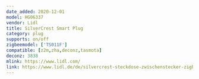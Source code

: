 ```yaml
---
date_added: 2020-12-01
model: HG06337
vendor: Lidl
title: SilverCrest Smart Plug
category: plug
supports: on/off
zigbeemodel: ['TS011F']
compatible: [z2m,zha,deconz,tasmota]
deconz: 3838
mlink: https://www.lidl.com/
link: https://www.lidl.de/de/silvercrest-steckdose-zwischenstecker-zigbee-smart-home/p355168
---
```

